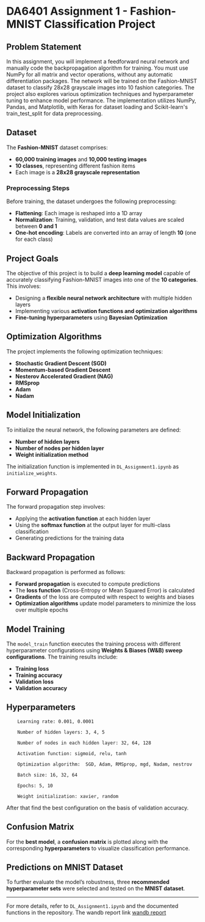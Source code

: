 # DA6401 Assignment 1 - Fashion-MNIST Classification Project
## Problem Statement
In this assignment, you will implement a feedforward neural network and manually code the backpropagation algorithm for training. You must use NumPy for all matrix and vector operations, without any automatic differentiation packages. The network will be trained on the Fashion-MNIST dataset to classify 28x28 grayscale images into 10 fashion categories. The project also explores various optimization techniques and hyperparameter tuning to enhance model performance. The implementation utilizes NumPy, Pandas, and Matplotlib, with Keras for dataset loading and Scikit-learn's train_test_split for data preprocessing.
## Dataset
The **Fashion-MNIST** dataset comprises:
- **60,000 training images** and **10,000 testing images**
- **10 classes**, representing different fashion items
- Each image is a **28x28 grayscale representation**

### **Preprocessing Steps**
Before training, the dataset undergoes the following preprocessing:
- **Flattening**: Each image is reshaped into a 1D array
- **Normalization**: Training, validation, and test data values are scaled between **0 and 1**
- **One-hot encoding**: Labels are converted into an array of length **10** (one for each class)

## Project Goals
The objective of this project is to build a **deep learning model** capable of accurately classifying Fashion-MNIST images into one of the **10 categories**. This involves:
- Designing a **flexible neural network architecture** with multiple hidden layers
- Implementing various **activation functions and optimization algorithms**
- **Fine-tuning hyperparameters** using **Bayesian Optimization**

## Optimization Algorithms
The project implements the following optimization techniques:
- **Stochastic Gradient Descent (SGD)**
- **Momentum-based Gradient Descent**
- **Nesterov Accelerated Gradient (NAG)**
- **RMSprop**
- **Adam**
- **Nadam**

## Model Initialization
To initialize the neural network, the following parameters are defined:
- **Number of hidden layers**
- **Number of nodes per hidden layer**
- **Weight initialization method**

The initialization function is implemented in `DL_Assignment1.ipynb` as `initialize_weights`.

## Forward Propagation
The forward propagation step involves:
- Applying the **activation function** at each hidden layer
- Using the **softmax function** at the output layer for multi-class classification
- Generating predictions for the training data

## Backward Propagation
Backward propagation is performed as follows:
- **Forward propagation** is executed to compute predictions
- The **loss function** (Cross-Entropy or Mean Squared Error) is calculated
- **Gradients** of the loss are computed with respect to weights and biases
- **Optimization algorithms** update model parameters to minimize the loss over multiple epochs

## Model Training
The `model_train` function executes the training process with different hyperparameter configurations using **Weights & Biases (W&B) sweep configurations**. The training results include:
- **Training loss**
- **Training accuracy**
- **Validation loss**
- **Validation accuracy** 
## Hyperparameters

        Learning rate: 0.001, 0.0001

        Number of hidden layers: 3, 4, 5

        Number of nodes in each hidden layer: 32, 64, 128

        Activation function: sigmoid, relu, tanh

        Optimization algorithm:  SGD, Adam, RMSprop, mgd, Nadam, nestrov

        Batch size: 16, 32, 64

        Epochs: 5, 10

        Weight initialization: xavier, random
  After that find the best configuration on the basis of validation accuracy.

## Confusion Matrix
For the **best model**, a **confusion matrix** is plotted along with the corresponding **hyperparameters** to visualize classification performance.

## Predictions on MNIST Dataset
To further evaluate the model’s robustness, three **recommended hyperparameter sets** were selected and tested on the **MNIST dataset**. 


---
For more details, refer to `DL_Assignment1.ipynb` and the documented functions in the repository.
The wandb report link [wandb report]([https://wandb.ai/](https://wandb.ai/bgorai005-iit-madras/deep_learning_assignment_1/reports/DA6401_MA24M005_Assignment-1--VmlldzoxMTY0MjYxOQ/edit?draftId=VmlldzoxMTgyNjAyMQ==))


